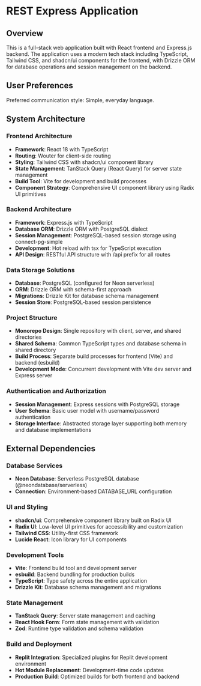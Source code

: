 # REST Express Application

## Overview

This is a full-stack web application built with React frontend and Express.js backend. The application uses a modern tech stack including TypeScript, Tailwind CSS, and shadcn/ui components for the frontend, with Drizzle ORM for database operations and session management on the backend.

## User Preferences

Preferred communication style: Simple, everyday language.

## System Architecture

### Frontend Architecture
- **Framework**: React 18 with TypeScript
- **Routing**: Wouter for client-side routing
- **Styling**: Tailwind CSS with shadcn/ui component library
- **State Management**: TanStack Query (React Query) for server state management
- **Build Tool**: Vite for development and build processes
- **Component Strategy**: Comprehensive UI component library using Radix UI primitives

### Backend Architecture
- **Framework**: Express.js with TypeScript
- **Database ORM**: Drizzle ORM with PostgreSQL dialect
- **Session Management**: PostgreSQL-based session storage using connect-pg-simple
- **Development**: Hot reload with tsx for TypeScript execution
- **API Design**: RESTful API structure with /api prefix for all routes

### Data Storage Solutions
- **Database**: PostgreSQL (configured for Neon serverless)
- **ORM**: Drizzle ORM with schema-first approach
- **Migrations**: Drizzle Kit for database schema management
- **Session Store**: PostgreSQL-based session persistence

### Project Structure
- **Monorepo Design**: Single repository with client, server, and shared directories
- **Shared Schema**: Common TypeScript types and database schema in shared directory
- **Build Process**: Separate build processes for frontend (Vite) and backend (esbuild)
- **Development Mode**: Concurrent development with Vite dev server and Express server

### Authentication and Authorization
- **Session Management**: Express sessions with PostgreSQL storage
- **User Schema**: Basic user model with username/password authentication
- **Storage Interface**: Abstracted storage layer supporting both memory and database implementations

## External Dependencies

### Database Services
- **Neon Database**: Serverless PostgreSQL database (@neondatabase/serverless)
- **Connection**: Environment-based DATABASE_URL configuration

### UI and Styling
- **shadcn/ui**: Comprehensive component library built on Radix UI
- **Radix UI**: Low-level UI primitives for accessibility and customization
- **Tailwind CSS**: Utility-first CSS framework
- **Lucide React**: Icon library for UI components

### Development Tools
- **Vite**: Frontend build tool and development server
- **esbuild**: Backend bundling for production builds
- **TypeScript**: Type safety across the entire application
- **Drizzle Kit**: Database schema management and migrations

### State Management
- **TanStack Query**: Server state management and caching
- **React Hook Form**: Form state management with validation
- **Zod**: Runtime type validation and schema validation

### Build and Deployment
- **Replit Integration**: Specialized plugins for Replit development environment
- **Hot Module Replacement**: Development-time code updates
- **Production Build**: Optimized builds for both frontend and backend
